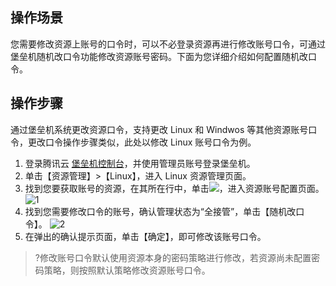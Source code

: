 ## 操作场景
您需要修改资源上账号的口令时，可以不必登录资源再进行修改账号口令，可通过堡垒机随机改口令功能修改资源账号密码。下面为您详细介绍如何配置随机改口令。


## 操作步骤
通过堡垒机系统更改资源口令，支持更改 Linux 和 Windwos 等其他资源账号口令，更改口令操作步骤类似，此处以修改 Linux 账号口令为例。

1. 登录腾讯云 [堡垒机控制台](https://console.cloud.tencent.com/cds/dasb)，并使用管理员账号登录堡垒机。
2. 单击【资源管理】>【Linux】，进入 Linux 资源管理页面。
3. 找到您要获取账号的资源，在其所在行中，单击<img src="https://main.qcloudimg.com/raw/6ce56e0ba623b3c88ac789505dd16234.png"  style="margin:0;">，进入资源账号配置页面。
    ![1](https://main.qcloudimg.com/raw/b04669730acd62048622192f6211c8d3.png)
4. 找到您需要修改口令的账号，确认管理状态为“全接管”，单击【随机改口令】。
    ![2](https://main.qcloudimg.com/raw/53d9fe70790b86b5c5706763ed3f661c.png)
5. 在弹出的确认提示页面，单击【确定】，即可修改该账号口令。
>?修改账号口令默认使用资源本身的密码策略进行修改，若资源尚未配置密码策略，则按照默认策略修改资源账号口令。
